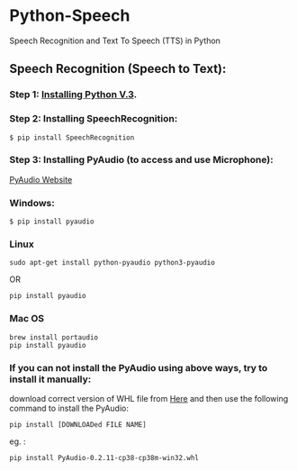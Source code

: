 # Python-Speech
Speech Recognition and Text To Speech (TTS) in Python


## Speech Recognition (Speech to Text):

### Step 1: [Installing Python V.3](https://www.python.org/downloads/).

### Step 2: Installing SpeechRecognition:
```
$ pip install SpeechRecognition
```

### Step 3: Installing PyAudio (to access and use Microphone):
[PyAudio Website](https://people.csail.mit.edu/hubert/pyaudio/)

### Windows:
```
$ pip install pyaudio
```
### Linux
```
sudo apt-get install python-pyaudio python3-pyaudio
```
OR
```
pip install pyaudio
```
### Mac OS
```
brew install portaudio 
pip install pyaudio
```
### If you can not install the PyAudio using above ways, try to install it manually:
download correct version of WHL file from [Here](https://www.lfd.uci.edu/~gohlke/pythonlibs/#pyaudio) and then use the following command to install the PyAudio:
```
pip install [DOWNLOADed FILE NAME]
```
eg. :
```
pip install PyAudio‑0.2.11‑cp38‑cp38m‑win32.whl
```

